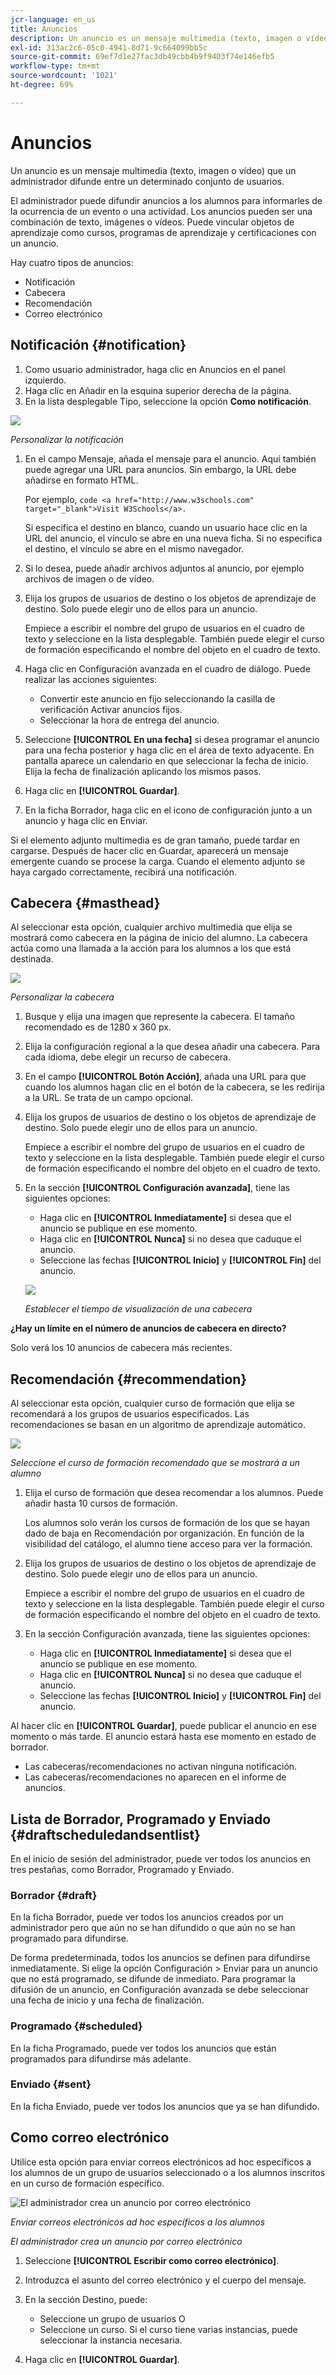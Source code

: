 ```yaml
---
jcr-language: en_us
title: Anuncios
description: Un anuncio es un mensaje multimedia (texto, imagen o vídeo) que un administrador difunde entre un determinado conjunto de usuarios.
exl-id: 313ac2c6-05c0-4941-8d71-9c664099bb5c
source-git-commit: 69ef7d1e27fac3db49cbb4b9f9403f74e146efb5
workflow-type: tm+mt
source-wordcount: '1021'
ht-degree: 69%

---
```


# Anuncios

Un anuncio es un mensaje multimedia (texto, imagen o vídeo) que un administrador difunde entre un determinado conjunto de usuarios.

El administrador puede difundir anuncios a los alumnos para informarles de la ocurrencia de un evento o una actividad. Los anuncios pueden ser una combinación de texto, imágenes o vídeos. Puede vincular objetos de aprendizaje como cursos, programas de aprendizaje y certificaciones con un anuncio.

Hay cuatro tipos de anuncios:

* Notificación
* Cabecera
* Recomendación
* Correo electrónico

## Notificación {#notification}

1. Como usuario administrador, haga clic en Anuncios en el panel izquierdo.
1. Haga clic en Añadir en la esquina superior derecha de la página.
1. En la lista desplegable Tipo, seleccione la opción **Como notificación**.

![](assets/as-notofocation.png)

*Personalizar la notificación*

1. En el campo Mensaje, añada el mensaje para el anuncio. Aquí también puede agregar una URL para anuncios. Sin embargo, la URL debe añadirse en formato HTML.

   Por ejemplo, `code <a href="http://www.w3schools.com" target="_blank">Visit W3Schools</a>.`

   Si especifica el destino en blanco, cuando un usuario hace clic en la URL del anuncio, el vínculo se abre en una nueva ficha. Si no especifica el destino, el vínculo se abre en el mismo navegador.

1. Si lo desea, puede añadir archivos adjuntos al anuncio, por ejemplo archivos de imagen o de vídeo.
1. Elija los grupos de usuarios de destino o los objetos de aprendizaje de destino. Solo puede elegir uno de ellos para un anuncio.

   Empiece a escribir el nombre del grupo de usuarios en el cuadro de texto y seleccione en la lista desplegable. También puede elegir el curso de formación especificando el nombre del objeto en el cuadro de texto.

1. Haga clic en Configuración avanzada en el cuadro de diálogo. Puede realizar las acciones siguientes:

   * Convertir este anuncio en fijo seleccionando la casilla de verificación Activar anuncios fijos.
   * Seleccionar la hora de entrega del anuncio.

1. Seleccione **[!UICONTROL En una fecha]** si desea programar el anuncio para una fecha posterior y haga clic en el área de texto adyacente. En pantalla aparece un calendario en que seleccionar la fecha de inicio. Elija la fecha de finalización aplicando los mismos pasos.
1. Haga clic en **[!UICONTROL Guardar]**.
1. En la ficha Borrador, haga clic en el icono de configuración junto a un anuncio y haga clic en Enviar.

Si el elemento adjunto multimedia es de gran tamaño, puede tardar en cargarse. Después de hacer clic en Guardar, aparecerá un mensaje emergente cuando se procese la carga. Cuando el elemento adjunto se haya cargado correctamente, recibirá una notificación.

## Cabecera {#masthead}

Al seleccionar esta opción, cualquier archivo multimedia que elija se mostrará como cabecera en la página de inicio del alumno. La cabecera actúa como una llamada a la acción para los alumnos a los que está destinada.

![](assets/masthead-announcement.png)

*Personalizar la cabecera*

1. Busque y elija una imagen que represente la cabecera. El tamaño recomendado es de 1280 x 360 px.
1. Elija la configuración regional a la que desea añadir una cabecera. Para cada idioma, debe elegir un recurso de cabecera.
1. En el campo **[!UICONTROL Botón Acción]**, añada una URL para que cuando los alumnos hagan clic en el botón de la cabecera, se les redirija a la URL. Se trata de un campo opcional.
1. Elija los grupos de usuarios de destino o los objetos de aprendizaje de destino. Solo puede elegir uno de ellos para un anuncio.

   Empiece a escribir el nombre del grupo de usuarios en el cuadro de texto y seleccione en la lista desplegable. También puede elegir el curso de formación especificando el nombre del objeto en el cuadro de texto.

1. En la sección **[!UICONTROL Configuración avanzada]**, tiene las siguientes opciones:

   * Haga clic en **[!UICONTROL Inmediatamente]** si desea que el anuncio se publique en ese momento.
   * Haga clic en **[!UICONTROL Nunca]** si no desea que caduque el anuncio.
   * Seleccione las fechas **[!UICONTROL Inicio]** y **[!UICONTROL Fin]** del anuncio.

   ![](assets/advanced-settings.png)

   *Establecer el tiempo de visualización de una cabecera*

**¿Hay un límite en el número de anuncios de cabecera en directo?**

Solo verá los 10 anuncios de cabecera más recientes.

## Recomendación {#recommendation}

Al seleccionar esta opción, cualquier curso de formación que elija se recomendará a los grupos de usuarios especificados. Las recomendaciones se basan en un algoritmo de aprendizaje automático.

![](assets/recommendation-announcement.png)

*Seleccione el curso de formación recomendado que se mostrará a un alumno*

1. Elija el curso de formación que desea recomendar a los alumnos. Puede añadir hasta 10 cursos de formación.

   Los alumnos solo verán los cursos de formación de los que se hayan dado de baja en Recomendación por organización. En función de la visibilidad del catálogo, el alumno tiene acceso para ver la formación.

1. Elija los grupos de usuarios de destino o los objetos de aprendizaje de destino. Solo puede elegir uno de ellos para un anuncio.

   Empiece a escribir el nombre del grupo de usuarios en el cuadro de texto y seleccione en la lista desplegable. También puede elegir el curso de formación especificando el nombre del objeto en el cuadro de texto.

1. En la sección Configuración avanzada, tiene las siguientes opciones:

   * Haga clic en **[!UICONTROL Inmediatamente]** si desea que el anuncio se publique en ese momento.
   * Haga clic en **[!UICONTROL Nunca]** si no desea que caduque el anuncio.
   * Seleccione las fechas **[!UICONTROL Inicio]** y **[!UICONTROL Fin]** del anuncio.

   <!--![](assets/advanced-settings.png)-->

Al hacer clic en **[!UICONTROL Guardar]**, puede publicar el anuncio en ese momento o más tarde. El anuncio estará hasta ese momento en estado de borrador.

* Las cabeceras/recomendaciones no activan ninguna notificación.
* Las cabeceras/recomendaciones no aparecen en el informe de anuncios.

## Lista de Borrador, Programado y Enviado {#draftscheduledandsentlist}

En el inicio de sesión del administrador, puede ver todos los anuncios en tres pestañas, como Borrador, Programado y Enviado.

<!--![](assets/three-tabs-announcement1.png)-->

### Borrador {#draft}

En la ficha Borrador, puede ver todos los anuncios creados por un administrador pero que aún no se han difundido o que aún no se han programado para difundirse.

De forma predeterminada, todos los anuncios se definen para difundirse inmediatamente. Si elige la opción Configuración > Enviar para un anuncio que no está programado, se difunde de inmediato. Para programar la difusión de un anuncio, en Configuración avanzada se debe seleccionar una fecha de inicio y una fecha de finalización.

### Programado {#scheduled}

En la ficha Programado, puede ver todos los anuncios que están programados para difundirse más adelante.

### Enviado {#sent}

En la ficha Enviado, puede ver todos los anuncios que ya se han difundido.

## Como correo electrónico

Utilice esta opción para enviar correos electrónicos ad hoc específicos a los alumnos de un grupo de usuarios seleccionado o a los alumnos inscritos en un curso de formación específico.

![El administrador crea un anuncio por correo electrónico](assets/email-announcement-admin.png)

*Enviar correos electrónicos ad hoc específicos a los alumnos*

*El administrador crea un anuncio por correo electrónico*

1. Seleccione **[!UICONTROL Escribir como correo electrónico]**.
1. Introduzca el asunto del correo electrónico y el cuerpo del mensaje.
1. En la sección Destino, puede:

   * Seleccione un grupo de usuarios O
   * Seleccione un curso. Si el curso tiene varias instancias, puede seleccionar la instancia necesaria.

1. Haga clic en **[!UICONTROL Guardar]**.
